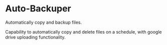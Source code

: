 # Auto-Backuper
Automatically copy and backup files.

Capability to automatically copy and delete files on a schedule, with google drive uploading functionality. 
